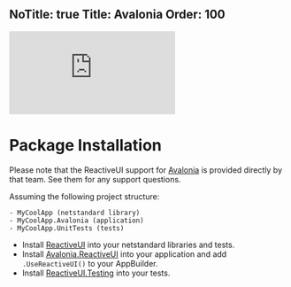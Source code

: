 NoTitle: true
Title: Avalonia
Order: 100
---

<div class="youtube-video-container"><iframe src="https://www.youtube.com/embed/q6uWPtKw3UQ" title="YouTube video player" frameborder="0" allow="accelerometer; autoplay; clipboard-write; encrypted-media; gyroscope; picture-in-picture" allowfullscreen></iframe></div>

# Package Installation

Please note that the ReactiveUI support for [Avalonia](https://avaloniaui.net/) is provided directly by that team. See them for any support questions.

Assuming the following project structure:

```
- MyCoolApp (netstandard library)
- MyCoolApp.Avalonia (application)
- MyCoolApp.UnitTests (tests)
```

* Install [ReactiveUI](https://www.nuget.org/packages/ReactiveUI) into your netstandard libraries and tests.
* Install [Avalonia.ReactiveUI](https://www.nuget.org/packages/Avalonia.ReactiveUI) into your application and add `.UseReactiveUI()` to your AppBuilder.
* Install [ReactiveUI.Testing](https://www.nuget.org/packages/ReactiveUI.Testing) into your tests.
